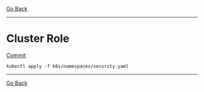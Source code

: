 [Go Back](https://github.com/silasstoffel/fullcyle-kubernetes)
___
# Cluster Role

[Commit](https://github.com/silasstoffel/fullcyle-kubernetes/commit/99469135ff36864d1b3a52278b4b0b1dc14dbcef)


```shell
kubectl apply -f k8s/namespaces/security.yaml
```

___
[Go Back](https://github.com/silasstoffel/fullcyle-kubernetes)
